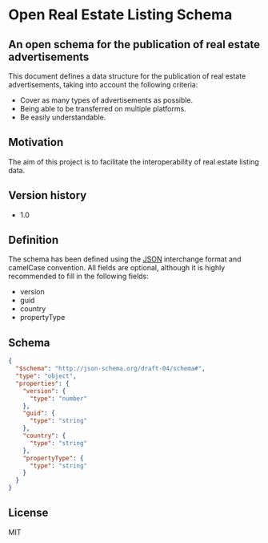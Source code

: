 # Open Real Estate Listing Schema
## An open schema for the publication of real estate advertisements

This document defines a data structure for the publication of real estate advertisements, taking into account the following criteria:
- Cover as many types of advertisements as possible.
- Being able to be transferred on multiple platforms.
- Be easily understandable.

## Motivation
The aim of this project is to facilitate the interoperability of real estate listing data.


## Version history
- 1.0

## Definition

The schema has been defined using the [JSON](https://en.wikipedia.org/wiki/JSON) interchange format and camelCase convention.
All fields are optional, although it is highly recommended to fill in the following fields:
- version
- guid
- country
- propertyType

## Schema

```json
{
  "$schema": "http://json-schema.org/draft-04/schema#",
  "type": "object",
  "properties": {
    "version": {
      "type": "number"
    },
    "guid": {
      "type": "string"
    },
    "country": {
      "type": "string"
    },
    "propertyType": {
      "type": "string"
    }
  }
}
```


## License

MIT

